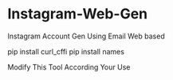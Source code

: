 # Instagram-Web-Gen
Instagram Account Gen Using Email Web based


pip install curl_cffi
pip install names



Modify This Tool According Your Use
